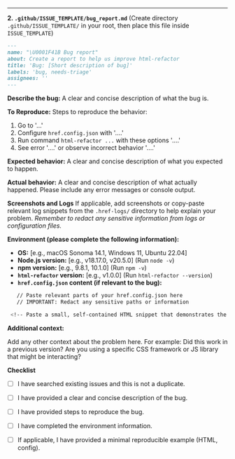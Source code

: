 
---

**2. `.github/ISSUE_TEMPLATE/bug_report.md`**
   (Create directory `.github/ISSUE_TEMPLATE/` in your root, then place this file inside `ISSUE_TEMPLATE`)

```markdown
---
name: "\U0001F41B Bug report"
about: Create a report to help us improve html-refactor
title: 'Bug: [Short description of bug]'
labels: 'bug, needs-triage'
assignees: ''
---
```

**Describe the bug:** A clear and concise description of what the bug is.

**To Reproduce:**
Steps to reproduce the behavior:
1. Go to '...'
2. Configure `href.config.json` with '....'
3. Run command `html-refactor ...` with these options '....'
4. See error '....' or observe incorrect behavior '....'


**Expected behavior:**
A clear and concise description of what you expected to happen.

**Actual behavior:**
A clear and concise description of what actually happened. Please include any error messages or console output.

**Screenshots and Logs**
If applicable, add screenshots or copy-paste relevant log snippets from the `.href-logs/` directory to help explain your problem.
*Remember to redact any sensitive information from logs or configuration files.*

**Environment (please complete the following information):**
 - **OS:** [e.g., macOS Sonoma 14.1, Windows 11, Ubuntu 22.04]
 - **Node.js version:** [e.g., v18.17.0, v20.5.0] (Run `node -v`)
 - **npm version:** [e.g., 9.8.1, 10.1.0] (Run `npm -v`)
 - **`html-refactor` version:** [e.g., v1.0.0] (Run `html-refactor --version`)
 - **`href.config.json` content (if relevant to the bug):**

```bash
   // Paste relevant parts of your href.config.json here
   // IMPORTANT: Redact any sensitive paths or information

 <!-- Paste a small, self-contained HTML snippet that demonstrates the bug -->
```

**Additional context:**

Add any other context about the problem here. For example:
    Did this work in a previous version?
    Are you using a specific CSS framework or JS library that might be interacting?

**Checklist** 

* [ ] I have searched existing issues and this is not a duplicate.
* [ ] I have provided a clear and concise description of the bug.
* [ ] I have provided steps to reproduce the bug.
* [ ] I have completed the environment information.
* [ ] If applicable, I have provided a minimal reproducible example (HTML, config).

